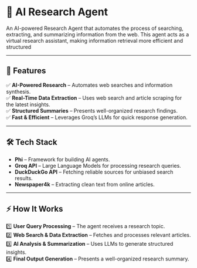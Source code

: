 # 🧠 AI Research Agent  
An AI-powered Research Agent that automates the process of searching, extracting, and summarizing information from the web. This agent acts as a virtual research assistant, making information retrieval more efficient and structured

---

## 🚀 Features  

✅ **AI-Powered Research** – Automates web searches and information synthesis.  
✅ **Real-Time Data Extraction** – Uses web search and article scraping for the latest insights.  
✅ **Structured Summaries** – Presents well-organized research findings.  
✅ **Fast & Efficient** – Leverages Groq’s LLMs for quick response generation.  

---

## 🛠️ Tech Stack  

- **Phi** – Framework for building AI agents.  
- **Groq API** – Large Language Models for processing research queries.  
- **DuckDuckGo API** – Fetching reliable sources for unbiased search results.  
- **Newspaper4k** – Extracting clean text from online articles.  

---

## ⚡ How It Works  

1️⃣ **User Query Processing** – The agent receives a research topic.  
2️⃣ **Web Search & Data Extraction** – Fetches and processes relevant articles.  
3️⃣ **AI Analysis & Summarization** – Uses LLMs to generate structured insights.  
4️⃣ **Final Output Generation** – Presents a well-organized research summary.  
